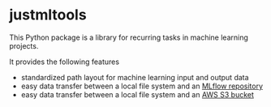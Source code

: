 # justmltools

This Python package is a library for recurring tasks in machine learning projects.

It provides the following features
* standardized path layout for machine learning input and output data
* easy data transfer between a local file system and an [MLflow repository](https://www.mlflow.org/)
* easy data transfer between a local file system and an [AWS S3 bucket](https://aws.amazon.com/s3/)
